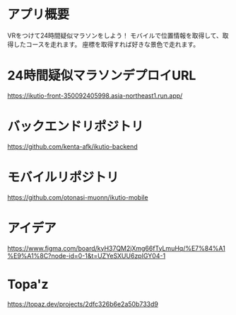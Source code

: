 # アプリ概要
VRをつけて24時間疑似マラソンをしよう！
モバイルで位置情報を取得して、取得したコースを走れます。
座標を取得すれば好きな景色で走れます。
# 24時間疑似マラソンデプロイURL
https://ikutio-front-350092405998.asia-northeast1.run.app/
# バックエンドリポジトリ
https://github.com/kenta-afk/ikutio-backend
# モバイルリポジトリ
https://github.com/otonasi-muonn/ikutio-mobile

# アイデア
https://www.figma.com/board/kyH37QM2jXmg66fTyLmuHq/%E7%84%A1%E9%A1%8C?node-id=0-1&t=UZYeSXUU6zpIGY04-1
# Topa'z
https://topaz.dev/projects/2dfc326b6e2a50b733d9
